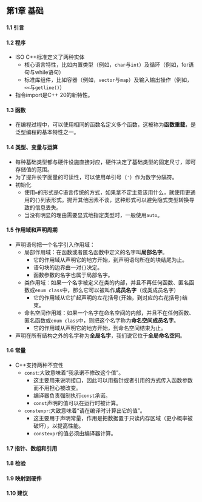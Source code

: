 ## 第1章 基础
#### 1.1 引言
#### 1.2 程序
- ISO C++标准定义了两种实体
	- 核心语言特性，比如内置类型（例如，`char`与`int`）及循环（例如，for语句与while语句）
	- 标准库组件，比如容器（例如，`vector`与`map`）及输入输出操作（例如，`<<`与`getline()`）
- 指令import是C++ 20的新特性。
#### 1.3 函数
- 在编程过程中，可以使用相同的函数名定义多个函数，这被称为**函数重载**，是泛型编程的基本特性之一。
#### 1.4 类型、变量与运算
- 每种基础类型都与硬件设施直接对应，硬件决定了基础类型的固定尺寸，即可存储值的范围。
- 为了提升长字面量的可读性，可以使用单引号（`'`）作为数字分隔符。
- 初始化
	- 使用`=`的形式是C语言传统的方式，如果拿不定主意该用什么，就使用更通用的`{}`列表形式。抛开其他因素不谈，这种形式可以避免隐式类型转换导致的信息丢失。
	- 当没有明显的理由需要显式地指定类型时，一般使用`auto`。
#### 1.5 作用域和声明周期
- 声明语句把一个名字引入作用域：
	- 局部作用域：在函数或者匿名函数中定义的名字叫**局部名字**。
		- 它的作用域从声明它的地方开始，到声明语句所在的块结尾为止。
		- 语句块的边界由一对`{}`决定。
		- 函数参数的名字也属于局部名字。
	- 类作用域：如果一个名字被定义在类的内部，并且不再任何函数、匿名函数或`enum class`中，那么它可以被叫作**成员名字**（或类成员名字）
		- 它的作用域从它扩起声明的左花括号`{`开始，到对应的右花括号`}`结束。
	- 命名空间作用域：如果一个名字在命名空间的内部，并且不在任何函数、匿名函数或`enum class`中，则把这个名字称为**命名空间成员名字**。
		- 它的作用域从声明它的地方开始，到命名空间结束为止。
- 声明在所有结构之外的名字称为**全局名字**，我们说它位于**全局命名空间**。
#### 1.6 常量
- C++支持两种不变性
	- `const`:大致意味着“我承诺不修改这个值”。
		- 这主要用来说明接口，因此可以用指针或者引用的方式传入函数参数而不用担心被改变。
		- 编译器负责强制执行`const`承诺。
		- `const`声明的值可以在运行时被计算。
	- `constexpr`:大致意味着“请在编译时计算出它的值”。
		- 这主要用于声明常量，作用是把数据置于只读内存区域（更小概率被破坏），以提高性能。
		- `constexpr`的值必须由编译器计算。
#### 1.7 指针、数组和引用
#### 1.8 检验
#### 1.9 映射到硬件
#### 1.10 建议
